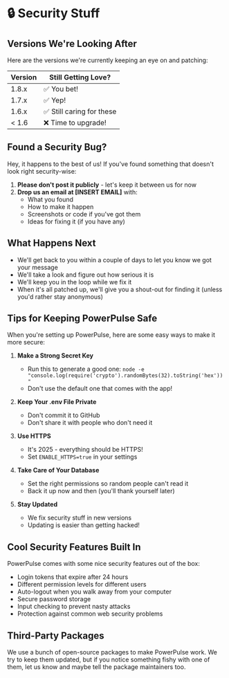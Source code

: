 # 🔒 Security Stuff

## Versions We're Looking After

Here are the versions we're currently keeping an eye on and patching:

| Version | Still Getting Love? |
| ------- | ------------------ |
| 1.8.x   | ✅ You bet! |
| 1.7.x   | ✅ Yep! |
| 1.6.x   | ✅ Still caring for these |
| < 1.6   | ❌ Time to upgrade! |

## Found a Security Bug?

Hey, it happens to the best of us! If you've found something that doesn't look right security-wise:

1. **Please don't post it publicly** - let's keep it between us for now
2. **Drop us an email at [INSERT EMAIL]** with:
   - What you found
   - How to make it happen
   - Screenshots or code if you've got them
   - Ideas for fixing it (if you have any)

## What Happens Next

- We'll get back to you within a couple of days to let you know we got your message
- We'll take a look and figure out how serious it is
- We'll keep you in the loop while we fix it
- When it's all patched up, we'll give you a shout-out for finding it (unless you'd rather stay anonymous)

## Tips for Keeping PowerPulse Safe

When you're setting up PowerPulse, here are some easy ways to make it more secure:

1. **Make a Strong Secret Key**
   - Run this to generate a good one: `node -e "console.log(require('crypto').randomBytes(32).toString('hex'))"`
   - Don't use the default one that comes with the app!

2. **Keep Your .env File Private**
   - Don't commit it to GitHub
   - Don't share it with people who don't need it

3. **Use HTTPS**
   - It's 2025 - everything should be HTTPS!
   - Set `ENABLE_HTTPS=true` in your settings

4. **Take Care of Your Database**
   - Set the right permissions so random people can't read it
   - Back it up now and then (you'll thank yourself later)

5. **Stay Updated**
   - We fix security stuff in new versions
   - Updating is easier than getting hacked!

## Cool Security Features Built In

PowerPulse comes with some nice security features out of the box:

- Login tokens that expire after 24 hours
- Different permission levels for different users
- Auto-logout when you walk away from your computer
- Secure password storage
- Input checking to prevent nasty attacks
- Protection against common web security problems

## Third-Party Packages

We use a bunch of open-source packages to make PowerPulse work. We try to keep them updated, but if you notice something fishy with one of them, let us know and maybe tell the package maintainers too.
